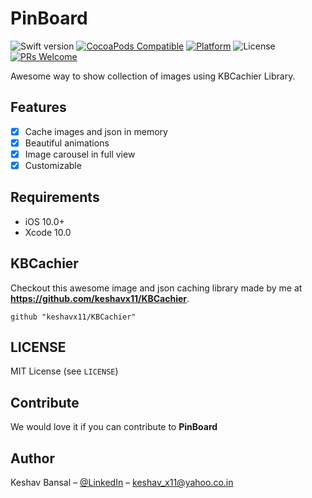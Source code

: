 # PinBoard

![Swift version](https://img.shields.io/badge/swift-5-orange.svg)
[![CocoaPods Compatible](https://img.shields.io/cocoapods/v/EZSwiftExtensions.svg)](https://img.shields.io/cocoapods/v/LFAlertController.svg)
[![Platform](https://img.shields.io/cocoapods/p/LFAlertController.svg?style=flat)](http://cocoapods.org/pods/LFAlertController)
![License](https://img.shields.io/cocoapods/l/BadgeSwift.svg?style=flat)
[![PRs Welcome](https://img.shields.io/badge/PRs-welcome-brightgreen.svg?style=flat-square)](http://makeapullrequest.com)

Awesome way to show collection of images using KBCachier Library.

## Features
- [x] Cache images and json in memory
- [x] Beautiful animations
- [x] Image carousel in full view
- [x] Customizable

## Requirements

- iOS 10.0+
- Xcode 10.0

## KBCachier

Checkout this awesome image and json caching library made by me at **https://github.com/keshavx11/KBCachier**.


```
github "keshavx11/KBCachier"
```

## LICENSE

MIT License (see `LICENSE`)

## Contribute

We would love it if you can contribute to **PinBoard**

## Author

Keshav Bansal – [@LinkedIn](https://www.linkedin.com/in/keshav-bansal-9a290bb2/) – keshav_x11@yahoo.co.in



[swift-image]:https://img.shields.io/badge/swift-swift%204-yellow.svg
[swift-url]: https://swift.org/
[license-image]: https://img.shields.io/badge/License-MIT-blue.svg
[license-url]: LICENSE
[travis-image]: https://img.shields.io/travis/dbader/node-datadog-metrics/master.svg?style=flat-square
[travis-url]: https://travis-ci.org/dbader/node-datadog-metrics
[codebeat-image]: https://codebeat.co/badges/c19b47ea-2f9d-45df-8458-b2d952fe9dad
[codebeat-url]: https://codebeat.co/projects/github-com-vsouza-awesomeios-com
